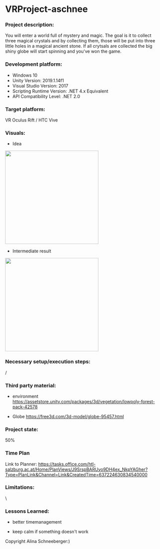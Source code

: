 # VRProject-aschnee

### Project description: 
You will enter a world full of mystery and magic. The goal is it to collect three magical crystals and by collecting them, those will be put into three little holes in a magical ancient stone. If all crytsals are collected the big shiny globe will start spinning and you've won the game.

### Development platform:
- Windows 10
- Unity Version: 2019.1.14f1
- Visual Studio Version: 2017
- Scripting Runtime Version: .NET 4.x Equivalent
- API Compatibility Level: .NET 2.0

### Target platform:
VR Oculus Rift / HTC Vive

### Visuals:
* Idea  	  
<div>
<img src="./Screenshots/Idee.JPG" width="300">
</div>

* Intermediate result 
<div>
<img src="./Screenshots/Zwischenstand.jpg" width="300">
</div>

### Necessary setup/execution steps: 
/

### Third party material:
* environment
https://assetstore.unity.com/packages/3d/vegetation/lowpoly-forest-pack-42578

* Globe
https://free3d.com/3d-model/globe-95457.html




### Project state: 
50%      
     
     
### Time Plan
Link to Planner: 
https://tasks.office.com/htl-salzburg.ac.at/Home/PlanViews/J9SrspBARUyo9DH4ex_NkpYAGher?Type=PlanLink&Channel=Link&CreatedTime=637224630834540000
     
### Limitations: 
\

### Lessons Learned:   

- better timemanagement 

- keep calm if something doesn't work


Copyright Alina Schneeberger:)


